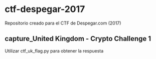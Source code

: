 # ctf-despegar-2017

Repositorio creado para el CTF de Despegar.com (2017)

## capture_United Kingdom - Crypto Challenge 1

Utilizar ctf_uk_flag.py para obtener la respuesta
